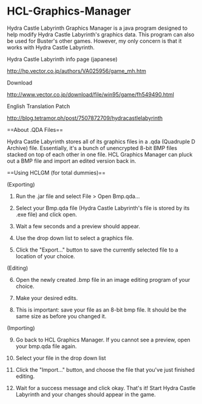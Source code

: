 # HCL-Graphics-Manager
Hydra Castle Labyrinth Graphics Manager is a java program designed to help modify Hydra Castle Labyrinth's graphics data.
This program can also be used for Buster's other games. However, my only concern is that it works with Hydra Castle Labyrinth.

Hydra Castle Labyrinth info page (japanese)

http://hp.vector.co.jp/authors/VA025956/game_mh.htm


Download

http://www.vector.co.jp/download/file/win95/game/fh549490.html


English Translation Patch

http://blog.tetramor.ph/post/7507872709/hydracastlelabyrinth


==About .QDA Files==

Hydra Castle Labyrinth stores all of its graphics files in a .qda (Quadruple D Archive) file. Essentially, it's a bunch of unencrypted 8-bit BMP files stacked on top of each other in one file.
HCL Graphics Manager can pluck out a BMP file and import an edited version back in.

==Using HCLGM (for total dummies)==

(Exporting)

1. Run the .jar file and select File > Open Bmp.qda...

2. Select your Bmp.qda file (Hydra Castle Labyrinth's file is stored by its .exe file) and click open.

3. Wait a few seconds and a preview should appear.

4. Use the drop down list to select a graphics file.

5. Click the "Export..." button to save the currently selected file to a location of your choice.

(Editing)

6. Open the newly created .bmp file in an image editing program of your choice.

7. Make your desired edits.

8. This is important: save your file as an 8-bit bmp file. It should be the same size as before you changed it.

(Importing)

9. Go back to HCL Graphics Manager. If you cannot see a preview, open your bmp.qda file again.

10. Select your file in the drop down list

11. Click the "Import..." button, and choose the file that you've just finished editing.

12. Wait for a success message and click okay. That's it! Start Hydra Castle Labyrinth and your changes should appear in the game.

